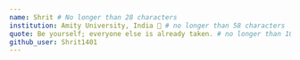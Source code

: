 ```yaml
---
name: Shrit # No longer than 28 characters
institution: Amity University, India 🚩 # no longer than 58 characters
quote: Be yourself; everyone else is already taken. # no longer than 100 characters, avoid using quotes(") to guarantee the format remains the same.
github_user: Shrit1401
---
```


